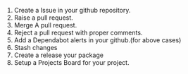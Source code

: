 1. Create a Issue in your github repository.
2. Raise a pull request.
3. Merge A pull request.
4. Reject a pull request with proper comments.
5. Add a Dependabot alerts in your github.(for above cases)
6. Stash changes
7. Create a release your package
8. Setup a Projects Board for your project.
